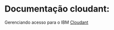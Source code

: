 # Documentação cloudant:

<p> Gerenciando acesso para o IBM <a href="https://cloud.ibm.com/docs/Cloudant?topic=Cloudant-managing-access-for-cloudant"/> Cloudant </p>

